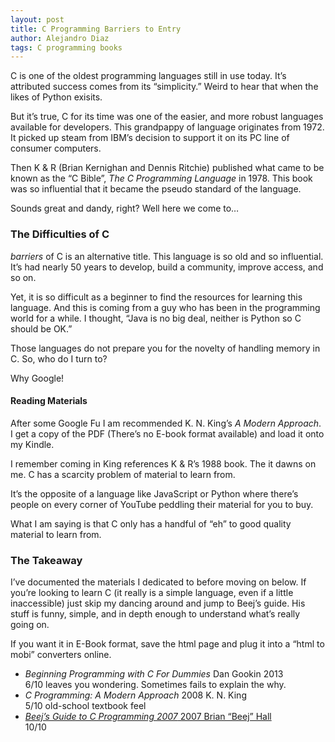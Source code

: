 ```yaml
---
layout: post
title: C Programming Barriers to Entry
author: Alejandro Diaz
tags: C programming books
---
```

<p>C is one of the oldest programming languages still in use today. It’s attributed success comes from its “simplicity.” Weird to hear that when the likes of Python exisits.</p>
<p>But it’s true, C for its time was one of the easier, and more robust languages available for developers. This grandpappy of language originates from 1972. It picked up steam from IBM’s decision to support it on its PC line of consumer computers.</p>
<p>Then K &amp; R (Brian Kernighan and Dennis Ritchie) published what came to be known as the “C Bible”, <em>The C Programming Language</em> in 1978. This book was so influential that it became the pseudo standard of the language.</p>
<p>Sounds great and dandy, right? Well here we come to…</p>
<h3 id="the-difficulties-of-c">The Difficulties of C</h3>
<p><em>barriers</em> of C is an alternative title. This language is so old and so influential. It’s had nearly 50 years to develop, build a community, improve access, and so on.</p>
<p>Yet, it is so difficult as a beginner to find the resources for learning this language. And this is coming from a guy who has been in the programming world for a while. I thought, “Java is no big deal, neither is Python so C should be OK.”</p>
<p>Those languages do not prepare you for the novelty of handling memory in C. So, who do I turn to?</p>
<p>Why Google!</p>
<h4 id="reading-materials">Reading Materials</h4>
<p>After some Google Fu I am recommended K. N. King’s <em>A Modern Approach</em>. I get a copy of the PDF (There’s no E-book format available) and load it onto my Kindle.</p>
<p>I remember coming in King references K &amp; R’s 1988 book. The it dawns on me. C has a scarcity problem of material to learn from.</p>
<p>It’s the opposite of a language like JavaScript or Python where there’s people on every corner of YouTube peddling their material for you to buy.</p>
<p>What I am saying is that C only has a handful of “eh” to good quality material to learn from.</p>
<h3 id="the-takeaway">The Takeaway</h3>
<p>I’ve documented the materials I dedicated to before moving on below. If you’re looking to learn C (it really is a simple language, even if a little inaccessible) just skip my dancing around and jump to Beej’s guide. His stuff is funny, simple, and in depth enough to understand what’s really going on.</p>
<p>If you want it in E-Book format, save the html page and plug it into a “html to mobi” converters online.</p>
<ul>
<li><em>Beginning Programming with C For Dummies</em> Dan Gookin 2013<br>
6/10 leaves you wondering. Sometimes fails to explain the why.</li>
<li><em>C Programming: A Modern Approach</em> 2008 K. N. King<br>
5/10 old-school textbook feel</li>
<li><a href="https://beej.us/guide/bgc/"><em>Beej’s Guide to C Programming 2007</em> 2007 Brian “Beej” Hall</a><br>
10/10</li>
</ul>

